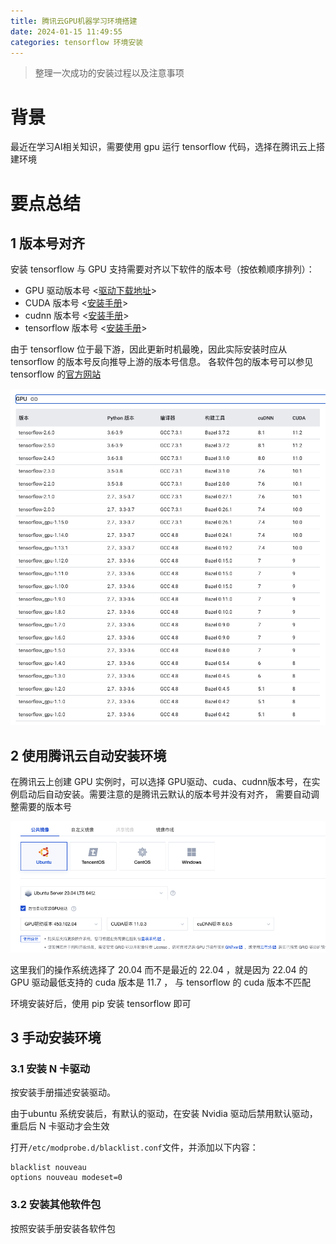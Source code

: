```yaml
---
title: 腾讯云GPU机器学习环境搭建
date: 2024-01-15 11:49:55
categories: tensorflow 环境安装
---
```


> 整理一次成功的安装过程以及注意事项

# 背景

最近在学习AI相关知识，需要使用 gpu 运行 tensorflow 代码，选择在腾讯云上搭建环境

# 要点总结

## 1 版本号对齐
安装 tensorflow 与 GPU 支持需要对齐以下软件的版本号（按依赖顺序排列）：
- GPU 驱动版本号 <[驱动下载地址](https://www.nvidia.cn/Download/index.aspx?lang=cn)>
- CUDA 版本号 <[安装手册](https://docs.nvidia.com/cuda/cuda-installation-guide-linux/index.html#package-manager-installation)>
- cudnn 版本号 <[安装手册](https://docs.nvidia.com/deeplearning/cudnn/install-guide/index.html)>
- tensorflow 版本号 <[安装手册](https://www.tensorflow.org/install/pip?hl=zh-cn)>

由于 tensorflow 位于最下游，因此更新时机最晚，因此实际安装时应从 tensorflow 的版本号反向推导上游的版本号信息。
各软件包的版本号可以参见 tensorflow 的[官方网站](https://www.tensorflow.org/install/source?hl=zh-cn#gpu)

![Alt text](<../assets/20240115/tensorflow的GPU支持版本号表.png>)

## 2 使用腾讯云自动安装环境

在腾讯云上创建 GPU 实例时，可以选择 GPU驱动、cuda、cudnn版本号，在实例启动后自动安装。需要注意的是腾讯云默认的版本号并没有对齐，
需要自动调整需要的版本号

![Alt text](../assets/20240115/腾讯云自动安装GPU环境.png)

这里我们的操作系统选择了 20.04 而不是最近的 22.04 ，就是因为 22.04 的 GPU 驱动最低支持的 cuda 版本是 11.7 ，
与 tensorflow 的 cuda 版本不匹配

环境安装好后，使用 pip 安装 tensorflow 即可

## 3 手动安装环境

### 3.1 安装 N 卡驱动

按安装手册描述安装驱动。

由于ubuntu 系统安装后，有默认的驱动，在安装 Nvidia 驱动后禁用默认驱动，重启后 N 卡驱动才会生效

打开`/etc/modprobe.d/blacklist.conf`文件，并添加以下内容：

```text
blacklist nouveau
options nouveau modeset=0
```

### 3.2 安装其他软件包

按照安装手册安装各软件包